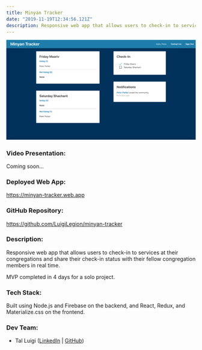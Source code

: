 ```yaml
---
title: Minyan Tracker
date: "2019-11-19T12:34:56.121Z"
description: Responsive web app that allows users to check-in to services at their congregations and share their check-in status with their fellow congregation members in real time.
---
```


![Minyan Tracker Screenshot](./minyan_tracker.png)

### Video Presentation:

Coming soon...

### Deployed Web App:

https://minyan-tracker.web.app

### GitHub Repository:

https://github.com/LuigiLegion/minyan-tracker

### Description:

Responsive web app that allows users to check-in to services at their congregations and share their check-in status with their fellow congregation members in real time.

MVP completed in 4 days for a solo project.

### Tech Stack:

Built using Node.js and Firebase on the backend, and React, Redux, and Materialize.css on the frontend.

### Dev Team:

- Tal Luigi ([LinkedIn](https://www.linkedin.com/in/talluigi) | [GitHub](https://github.com/luigilegion))
